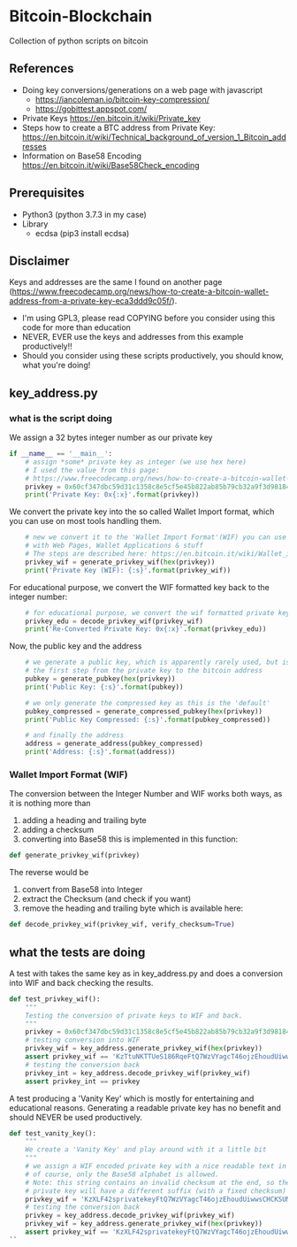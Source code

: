 # Bitcoin-Blockchain

Collection of python scripts on bitcoin

## References
 * Doing key conversions/generations on a web page with javascript 
   * https://iancoleman.io/bitcoin-key-compression/
   * https://gobittest.appspot.com/
 * Private Keys https://en.bitcoin.it/wiki/Private_key
 * Steps how to create a BTC address from Private Key: https://en.bitcoin.it/wiki/Technical_background_of_version_1_Bitcoin_addresses
 * Information on Base58 Encoding https://en.bitcoin.it/wiki/Base58Check_encoding
 
## Prerequisites
 * Python3 (python 3.7.3 in my case)
 * Library
   * ecdsa (pip3 install ecdsa)

## Disclaimer
Keys and addresses are the same I found on another page (https://www.freecodecamp.org/news/how-to-create-a-bitcoin-wallet-address-from-a-private-key-eca3ddd9c05f/).
 * I'm using GPL3, please read COPYING before you consider using this code for more than education
 * NEVER, EVER use the keys and addresses from this example productively!!
 * Should you consider using these scripts productively, you should know, what you're doing!

## key_address.py
### what is the script doing

We assign a 32 bytes integer number as our private key

```python
if __name__ == '__main__':
    # assign *some* private key as integer (we use hex here)
    # I used the value from this page: 
    # https://www.freecodecamp.org/news/how-to-create-a-bitcoin-wallet-address-from-a-private-key-eca3ddd9c05f/
    privkey = 0x60cf347dbc59d31c1358c8e5cf5e45b822ab85b79cb32a9f3d98184779a9efc2
    print('Private Key: 0x{:x}'.format(privkey))
```

We convert the private key into the so called Wallet Import format, which you can use on most tools handling them.

```python
    # new we convert it to the 'Wallet Import Format'(WIF) you can use
    # with Web Pages, Wallet Applications & stuff
    # The steps are described here: https://en.bitcoin.it/wiki/Wallet_import_format
    privkey_wif = generate_privkey_wif(hex(privkey))
    print('Private Key (WIF): {:s}'.format(privkey_wif))
```
For educational purpose, we convert the WIF formatted key back to the integer number:

```python
    # for educational purpose, we convert the wif formatted private key back into the hex form
    privkey_edu = decode_privkey_wif(privkey_wif)
    print('Re-Converted Private Key: 0x{:x}'.format(privkey_edu))
```
Now, the public key and the address

```python
    # we generate a public key, which is apparently rarely used, but is 
    # the first step from the private key to the bitcoin address
    pubkey = generate_pubkey(hex(privkey))
    print('Public Key: {:s}'.format(pubkey))

    # we only generate the compressed key as this is the 'default'
    pubkey_compressed = generate_compressed_pubkey(hex(privkey))
    print('Public Key Compressed: {:s}'.format(pubkey_compressed))

    # and finally the address
    address = generate_address(pubkey_compressed)
    print('Address: {:s}'.format(address))
```

### Wallet Import Format (WIF)

The conversion between the Integer Number and WIF works both ways, as it is nothing more than 
1. adding a heading and trailing byte
2. adding a checksum
3. converting into Base58
this is implemented in this function:

```python
def generate_privkey_wif(privkey)
```

The reverse would be
1. convert from Base58 into Integer
2. extract the Checksum (and check if you want)
3. remove the heading and trailing byte
which is available here:

```python
def decode_privkey_wif(privkey_wif, verify_checksum=True)
```



## what the tests are doing
A test with takes the same key as in key_address.py and does a conversion into WIF and back checking the results.

```python
def test_privkey_wif():
    """
    Testing the conversion of private keys to WIF and back.
    """
    privkey = 0x60cf347dbc59d31c1358c8e5cf5e45b822ab85b79cb32a9f3d98184779a9efc2
    # testing conversion into WIF
    privkey_wif = key_address.generate_privkey_wif(hex(privkey))
    assert privkey_wif == 'KzTtuNKTTUeS186RqeFtQ7WzVYagcT46ojzEhoudUiwwsWtvokhD'
    # testing the conversion back
    privkey_int = key_address.decode_privkey_wif(privkey_wif)
    assert privkey_int == privkey
```

A test producing a 'Vanity Key' which is mostly for entertaining and educational reasons. Generating a readable private key has no benefit and should NEVER be used productively.

```python
def test_vanity_key():
    """
    We create a 'Vanity Key' and play around with it a little bit
    """
    # we assign a WIF encoded private key with a nice readable text in the middle
    # of course, only the Base58 alphabet is allowed.
    # Note: this string contains an invalid checksum at the end, so the final
    # private key will have a different suffix (with a fixed checksum)
    privkey_wif = 'KzXLF42sprivatekeyFtQ7WzVYagcT46ojzEhoudUiwwsCHCKSUM'
    # testing the conversion back
    privkey = key_address.decode_privkey_wif(privkey_wif)
    privkey_wif = key_address.generate_privkey_wif(hex(privkey))
    assert privkey_wif == 'KzXLF42sprivatekeyFtQ7WzVYagcT46ojzEhoudUiwwsCQkPe65'
``